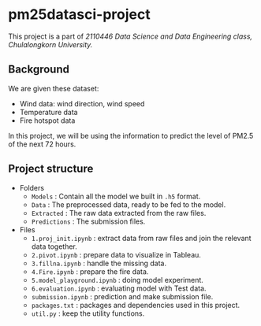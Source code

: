 # pm25datasci-project
This project is a part of *2110446 Data Science and Data Engineering class, Chulalongkorn University.* 

## Background
We are given these dataset:
- Wind data: wind direction, wind speed
- Temperature data
- Fire hotspot data

In this project, we will be using the information to predict the level of PM2.5 of the next 72 hours.

## Project structure
- Folders
    - `Models` : Contain all the model we built in `.h5` format.
    - `Data` : The preprocessed data, ready to be fed to the model.
    - `Extracted` : The raw data extracted from the raw files.
    - `Predictions` : The submission files.
- Files
    - `1.proj_init.ipynb` : extract data from raw files and join the relevant data together.
    - `2.pivot.ipynb` : prepare data to visualize in Tableau.
    - `3.fillna.ipynb` : handle the missing data.
    - `4.Fire.ipynb` : prepare the fire data.
    - `5.model_playground.ipynb` : doing model experiment.
    - `6.evaluation.ipynb` : evaluating model with Test data.
    - `submission.ipynb` : prediction and make submission file.
    - `packages.txt` : packages and dependencies used in this project.
    - `util.py` : keep the utility functions.
